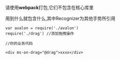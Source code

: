 请使用**webpack**打包,它们不包含在核心库里

用到什么就包含什么,其中Recognizer为其他手势所引用
```
var avalon = require('./avalon')
require('./drag') //添加拖拽操作 

//你的业务代码

<div ms-on-drag="@drag">xxxx</div>

```